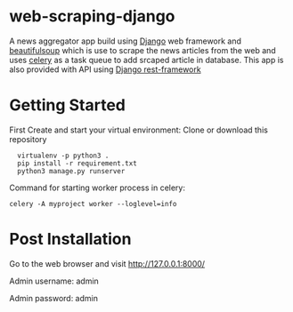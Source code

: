 # web-scraping-django
A news aggregator app build using [Django](https://www.djangoproject.com/) web framework and [beautifulsoup](https://www.crummy.com/software/BeautifulSoup/bs4/doc/) which is use to scrape the news articles from the web and uses [celery](https://docs.celeryproject.org/en/stable/django/first-steps-with-django.html) as a task queue to add srcaped article in database. This app is also provided with API using [Django rest-framework](https://www.django-rest-framework.org/)



# Getting Started

First Create and start your virtual environment:
Clone or download this repository
```
  virtualenv -p python3 .
  pip install -r requirement.txt
  python3 manage.py runserver

```

Command for starting worker process in celery:
```
celery -A myproject worker --loglevel=info

```

# Post Installation
Go to the web browser and visit http://127.0.0.1:8000/

Admin username: admin

Admin password: admin

